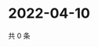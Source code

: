 # 2022-04-10

共 0 条

<!-- BEGIN WEIBO -->
<!-- 最后更新时间 Sun Apr 10 2022 23:00:59 GMT+0800 (China Standard Time) -->

<!-- END WEIBO -->
